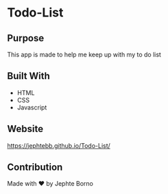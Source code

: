 # Todo-List
## Purpose
This app is made to help me keep up with my to do list

## Built With
* HTML
* CSS
* Javascript


## Website
https://jephtebb.github.io/Todo-List/

## Contribution
Made with ❤️ by Jephte Borno
